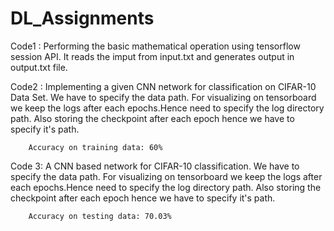 # DL_Assignments

Code1 : Performing the basic mathematical operation using tensorflow session API.
        It reads the imput from input.txt and generates output in output.txt file.

Code2 : Implementing a given CNN network for classification on CIFAR-10 Data Set.
        We have to specify the data path. 
        For visualizing on tensorboard we keep the logs after each epochs.Hence need to specify the log directory path.
        Also storing the checkpoint after each epoch hence we have to specify it's path.
        
        Accuracy on training data: 60%
        
Code 3: A  CNN based network for CIFAR-10 classification.
        We have to specify the data path. 
        For visualizing on tensorboard we keep the logs after each epochs.Hence need to specify the log directory path.
        Also storing the checkpoint after each epoch hence we have to specify it's path.
        
        Accuracy on testing data: 70.03%
